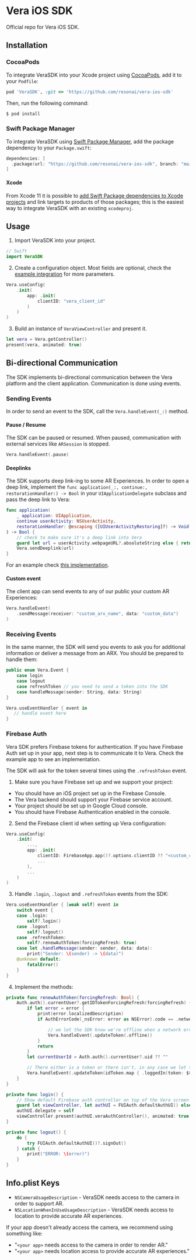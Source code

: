 # Vera iOS SDK
Official repo for Vera iOS SDK.

## Installation

### CocoaPods

To integrate VeraSDK into your Xcode project using [CocoaPods](cp), add it to your `Podfile`:

```ruby
pod 'VeraSDK', :git => 'https://github.com/resonai/vera-ios-sdk'
```

Then, run the following command:

```bash
$ pod install
```

### Swift Package Manager

To integrate VeraSDK using [Swift Package Manager](spm), add the package dependency to your `Package.swift`:

```swift
dependencies: [
  .package(url: "https://github.com/resonai/vera-ios-sdk", branch: "main")
]
```

#### Xcode

From Xcode 11 it is possible to [add Swift Package dependencies to Xcode
projects][xcode-spm] and link targets to products of those packages; this is the
easiest way to integrate VeraSDK with an existing `xcodeproj`.

## Usage

1. Import VeraSDK into your project.

```swift
// Swift
import VeraSDK
```

2. Create a configuration object. Most fields are optional, check the [example integration](https://github.com/resonai/vera-ios-sdk/blob/main/Examples/VeraSDKExample-CP/VeraSDKExample-CP/TestSizeViewController.swift) for more parameters.

```swift
Vera.useConfig(
    .init(
        app: .init(
            clientID: "vera_client_id"
        )
    )
)
```

3. Build an instance of `VeraViewController` and present it.

```swift
let vera = Vera.getController()
present(vera, animated: true)
```

## Bi-directional Communication

The SDK implements bi-directional communication between the Vera platform and the client application. Communication is done using events.

### Sending Events

In order to send an event to the SDK, call the `Vera.handleEvent(_:)` method.

#### Pause / Resume

The SDK can be paused or resumed. When paused, communication with external services like `ARSession` is stopped.

```swift
Vera.handleEvent(.pause)
```

#### Deeplinks

The SDK supports deep link-ing to some AR Experiences. In order to open a deep link, implement the `func application(_:, continue:, restorationHandler:) -> Bool` in your `UIApplicationDelegate` subclass and pass the deep link to Vera:
```swift
func application(
    _ application: UIApplication, 
    continue userActivity: NSUserActivity, 
    restorationHandler: @escaping ([UIUserActivityRestoring]?) -> Void
) -> Bool {
    // check to make sure it's a deep link into Vera
    guard let url = userActivity.webpageURL?.absoluteString else { return false }
    Vera.sendDeeplink(url)
}
```
For an example check [this implementation](https://github.com/resonai/vera-ios-sdk/blob/e3f62fd94a051ee49ffbfec6460efee6ee15a7bc/Examples/VeraSDKExample-CP/VeraSDKExample-CP/AppDelegate.swift#L35).

#### Custom event
The client app can send events to any of our public your custom AR Experiences:
```swift
Vera.handleEvent(
    .sendMessage(receiver: "custom_arx_name", data: "custom_data")
)
```

### Receiving Events
In the same manner, the SDK will send you events to ask you for additional information or deliver a message from an ARX. You should be prepared to handle them:
```swift
public enum Vera.Event {
    case login
    case logout
    case refreshToken // you need to send a token into the SDK
    case handleMessage(sender: String, data: String)
}

Vera.useEventHandler { event in
   // handle event here
}
```

### Firebase Auth
Vera SDK prefers Firebase tokens for authentication. If you have Firebase Auth set up in your app, next step is to communicate it to Vera. Check the example app to see an implementation.

The SDK will ask for the token several times using the `.refreshToken` event.

1. Make sure you have Firebase set up and we support your project:
* You should have an iOS project set up in the Firebase Console.
* The Vera backend should support your Firebase service account.
* Your project should be set up in Google Cloud console.
* You should have Firebase Authentication enabled in the console.

2. Send the Firebase client id when setting up Vera configuration:
```swift
Vera.useConfig(
    .init(
        ...,
        app: .init(
            clientID: FirebaseApp.app()?.options.clientID ?? "<custom_client_id>",
            ...
        ),
        ...
    )
)
```


3. Handle `.login`, `.logout` and `.refreshToken` events from the SDK:
```swift
Vera.useEventHandler { [weak self] event in
    switch event {
    case .login:
        self?.login()
    case .logout:
        self?.logout()
    case .refreshToken:
        self?.renewAuthToken(forcingRefresh: true)
    case let .handleMessage(sender: sender, data: data):
        print("Sender: \(sender) -> \(data)")
    @unknown default:
        fatalError()
    }
}
```

4. Implement the methods:
```swift
private func renewAuthToken(forcingRefresh: Bool) {
    Auth.auth().currentUser?.getIDTokenForcingRefresh(forcingRefresh) { idToken, error in
        if let error = error {
            print(error.localizedDescription)
            if AuthErrorCode(_nsError: error as NSError).code == .networkError {

                // we let the SDK know we're offline when a network error occurs
                Vera.handleEvent(.updateToken(.offline))
            }
            return
        }
        let currentUserId = Auth.auth().currentUser?.uid ?? ""

        // There either is a token or there isn't, in any case we let the SDK know
        Vera.handleEvent(.updateToken(idToken.map { .loggedIn(token: $0, userID: currentUserId) } ?? .anonymous))
    }
}

private func login() {
    // Show default Firebase auth controller on top of the Vera screen
    guard let viewController, let authUI = FUIAuth.defaultAuthUI() else { return }
    authUI.delegate = self
    viewController.present(authUI.veraAuthController(), animated: true, completion: nil)
}

private func logout() {
    do {
        try FUIAuth.defaultAuthUI()?.signOut()
    } catch {
        print("ERROR: \(error)")
    }
}
```

## Info.plist Keys

* `NSCameraUsageDescription` - VeraSDK needs access to the camera in order to support AR.
* `NSLocationWhenInUseUsageDescription` - VeraSDK needs access to location to provide accurate AR experiences.

If your app doesn't already access the camera, we recommend using something like:

* "`<your app>` needs access to the camera in order to render AR."
* "`<your app>` needs location access to provide accurate AR experiences."


[cp]: https://cocoapods.org
[spm]: https://github.com/apple/swift-package-manager
[xcode-spm]: https://help.apple.com/xcode/mac/current/#/devb83d64851
